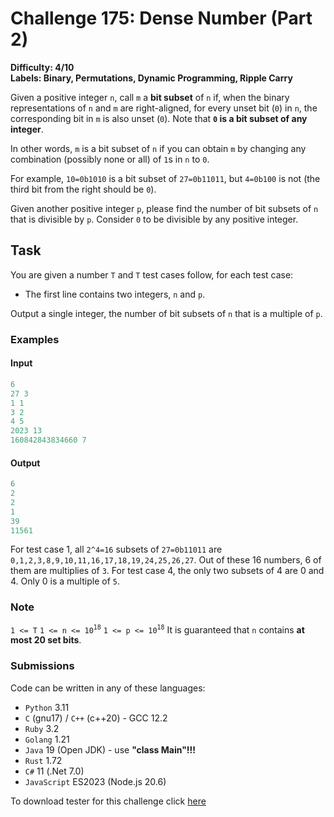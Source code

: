 # Challenge 175: Dense Number (Part 2)

**Difficulty: 4/10  
Labels: Binary, Permutations, Dynamic Programming, Ripple Carry**

Given a positive integer `n`, call `m` a **bit subset** of `n` if, when the binary representations of `n` and `m` are right-aligned, for every unset bit (`0`) in `n`, the corresponding bit in `m` is also unset (`0`). Note that **`0` is a bit subset of any integer**.

In other words, `m` is a bit subset of `n` if you can obtain `m` by changing any combination (possibly none or all) of `1`s in `n` to `0`.

For example, `10=0b1010` is a bit subset of `27=0b11011`, but `4=0b100` is not (the third bit from the right should be `0`).

Given another positive integer `p`, please find the number of bit subsets of `n` that is divisible by `p`. Consider `0` to be divisible by any positive integer.

## Task

You are given a number `T` and `T` test cases follow, for each test case:

- The first line contains two integers, `n` and `p`.

Output a single integer, the number of bit subsets of `n` that is a multiple of `p`.

### Examples

#### Input

```rust
6
27 3
1 1
3 2
4 5
2023 13
160842843834660 7
```

#### Output

```rust
6
2
2
1
39
11561
```

For test case 1, all `2^4=16` subsets of `27=0b11011` are `0,1,2,3,8,9,10,11,16,17,18,19,24,25,26,27`. Out of these 16 numbers, 6 of them are multiplies of `3`.
For test case 4, the only two subsets of 4 are 0 and 4. Only 0 is a multiple of `5`.

### Note

`1 <= T`
`1 <= n <= 10`<sup>`18`</sup>
`1 <= p <= 10`<sup>`18`</sup>
It is guaranteed that `n` contains **at most 20 set bits**.

### Submissions

Code can be written in any of these languages:

- `Python` 3.11
- `C` (gnu17) / `C++` (c++20) - GCC 12.2
- `Ruby` 3.2
- `Golang` 1.21
- `Java` 19 (Open JDK) - use **"class Main"!!!**
- `Rust` 1.72
- `C#` 11 (.Net 7.0)
- `JavaScript` ES2023 (Node.js 20.6)

To download tester for this challenge click [here](https://downgit.github.io/#/home?url=https://github.com/Pomroka/PreviousChallenges/tree/main/Challenge_175)
